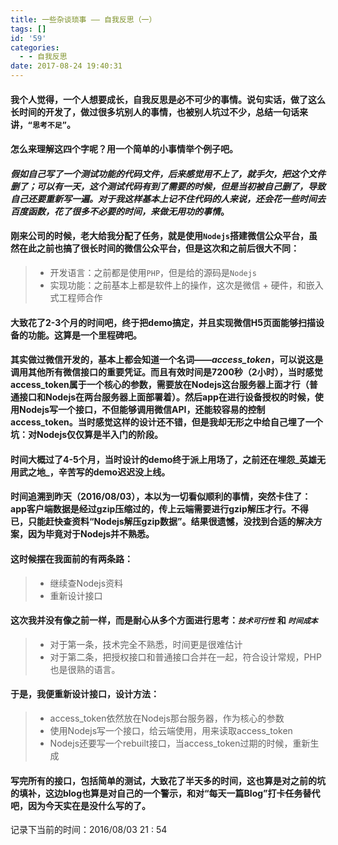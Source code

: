 ```yaml
---
title: 一些杂谈琐事 —— 自我反思（一）
tags: []
id: '59'
categories:
  - - 自我反思
date: 2017-08-24 19:40:31
---
```


#### 我个人觉得，一个人想要成长，自我反思是必不可少的事情。说句实话，做了这么长时间的开发了，做过很多坑别人的事情，也被别人坑过不少，总结一句话来讲，`“思考不足”`。

#### 怎么来理解这四个字呢？用一个简单的小事情举个例子吧。

<!-- more -->

#### _假如自己写了一个测试功能的代码文件，后来感觉用不上了，就手欠，把这个文件删了；可以有一天，这个测试代码有到了需要的时候，但是当初被自己删了，导致自己还要重新写一遍。对于我这样基本上记不住代码的人来说，还会花一些时间去百度函数，花了很多不必要的时间，来做无用功的事情_。

#### 刚来公司的时候，老大给我分配了任务，就是使用`Nodejs`搭建微信公众平台，虽然在此之前也搞了很长时间的微信公众平台，但是这次和之前后很大不同：

> *   开发语言：之前都是使用`PHP`，但是给的源码是`Nodejs`
> *   实现功能：之前基本上都是软件上的操作，这次是微信 + 硬件，和嵌入式工程师合作

#### 大致花了2-3个月的时间吧，终于把demo搞定，并且实现微信H5页面能够扫描设备的功能。这算是一个里程碑吧。

#### 其实做过微信开发的，基本上都会知道一个名词——_access\_token_，可以说这是调用其他所有微信接口的重要凭证。而且有效时间是7200秒（2小时），当时感觉access\_token属于一个核心的参数，需要放在Nodejs这台服务器上面才行（普通接口和Nodejs在两台服务器上面部署着）。然后app在进行设备授权的时候，使用Nodejs写一个接口，不但能够调用微信API，还能较容易的控制access\_token。当时感觉这样的设计还不错，但是我却无形之中给自己埋了一个坑：对Nodejs仅仅算是半入门的阶段。

#### 时间大概过了4-5个月，当时设计的demo终于派上用场了，之前还在埋怨_英雄无用武之地_，辛苦写的demo迟迟没上线。

#### 时间追溯到昨天（2016/08/03），本以为一切看似顺利的事情，突然卡住了：app客户端数据是经过gzip压缩过的，传上云端需要进行gzip解压才行。不得已，只能赶快查资料“Nodejs解压gzip数据”。结果很遗憾，没找到合适的解决方案，因为毕竟对于Nodejs并不熟悉。

#### 这时候摆在我面前的有两条路：

> *   继续查Nodejs资料
> *   重新设计接口

#### 这次我并没有像之前一样，而是耐心从多个方面进行思考：_`技术可行性`_ 和 _`时间成本`_

> *   对于第一条，技术完全不熟悉，时间更是很难估计
> *   对于第二条，把授权接口和普通接口合并在一起，符合设计常规，PHP也是很熟的语言。

#### 于是，我便重新设计接口，设计方法：

> *   access\_token依然放在Nodejs那台服务器，作为核心的参数
> *   使用Nodejs写一个接口，给云端使用，用来读取access\_token
> *   Nodejs还要写一个rebuilt接口，当access\_token过期的时候，重新生成

#### 写完所有的接口，包括简单的测试，大致花了半天多的时间，这也算是对之前的坑的填补，这边blog也算是对自己的一个警示，和对“每天一篇Blog”打卡任务替代吧，因为今天实在是没什么写的了。

记录下当前的时间：2016/08/03 21 : 54